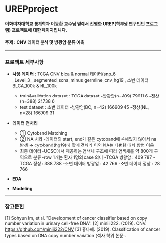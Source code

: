 # UREPproject
#### 이화여자대학교 통계학과 이동환 교수님 밑에서 진행한 UREP(학부생 연구인턴 프로그램) 프로젝트에 대한 페이지입니다.
#### 주제 : CNV 데이터 분석 및 방광암 분류 예측

___
### 프로젝트 세부사항
- **사용 데이터** : TCGA CNV blca & normal 데이터(snp_6 _Level_3__segmented_scna_minus_germline_cnv_hg19), 소변 데이터 BLCA_100k & NL_100k
  - train&validation dataset : TCGA dataset
    -방광암(n=409) 79611 6
    -정상(n=388) 24738 6
  - test dataset : 소변 데이터
    -방광암(BC, n=42) 166909 45
    -정상(NL, n=28) 166909 31

- **데이터 전처리**
    - ① Cytoband Matching
    - ② NA 처리
      -데이터의 start, end가 같은 cytoband에 속해있지 않아서 na 발생
       → cytoband(hg19)에 맞게 전처리
      이외 NA는 다변량 대치 방법 이용
    - 최종 데이터
      -UCSC에서 제공하는 염색체 구조에 따라 염색체를 약 800개 구역으로 분류
      -row 1개는 환자 1명의 case 의미
      -TCGA 방광암 : 409 787
      -TCGA 정상 : 388 788
      -소변 데이터 방광암 : 42 766
      -소변 데이터 정상 : 28 766

- **EDA** 

- **Modeling** 

___
### 참고문헌
[1] Sohyun Im, et al. "Development of cancer classifier based on copy number variation in urinary cell-free DNA".
[2] miniii222. (2019). CNV. https://github.com/miniii222/CNV
[3] 홍다혜. (2019). Classification of cancer types based on DNA copy number variation (석사 학위 논문). 

